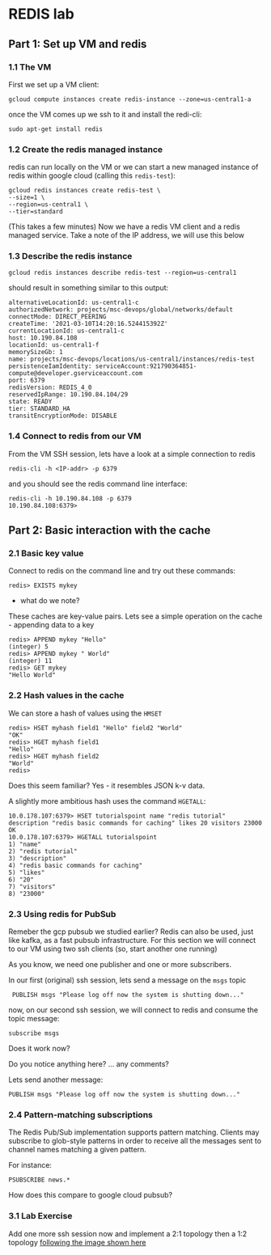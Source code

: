 # REDIS lab

## Part 1: Set up VM and redis

### 1.1 The VM
First we set up a VM client:

```
gcloud compute instances create redis-instance --zone=us-central1-a
```

once the VM comes up we ssh to it and install the redi-cli:

```
sudo apt-get install redis
```

### 1.2 Create the redis managed instance

redis can run locally on the VM or we can start a new managed instance of redis within google cloud (calling this ``redis-test``):

```
gcloud redis instances create redis-test \
--size=1 \
--region=us-central1 \
--tier=standard
```

(This takes a few minutes)
Now we have a redis VM client and a redis managed service. Take a note of the IP address, we will use this below

### 1.3 Describe the redis instance

```
gcloud redis instances describe redis-test --region=us-central1
```

should result in something similar to this output:

```
alternativeLocationId: us-central1-c
authorizedNetwork: projects/msc-devops/global/networks/default
connectMode: DIRECT_PEERING
createTime: '2021-03-10T14:20:16.524415392Z'
currentLocationId: us-central1-c
host: 10.190.84.108
locationId: us-central1-f
memorySizeGb: 1
name: projects/msc-devops/locations/us-central1/instances/redis-test
persistenceIamIdentity: serviceAccount:921790364851-compute@developer.gserviceaccount.com
port: 6379
redisVersion: REDIS_4_0
reservedIpRange: 10.190.84.104/29
state: READY
tier: STANDARD_HA
transitEncryptionMode: DISABLE
```

### 1.4 Connect to redis from our VM

From the VM SSH session, lets have a look at a simple connection to redis

```
redis-cli -h <IP-addr> -p 6379
```

and you should see the redis command line interface:

```
redis-cli -h 10.190.84.108 -p 6379
10.190.84.108:6379>
```

## Part 2: Basic interaction with the cache

### 2.1 Basic key value 

Connect to redis on the command line and try out these commands:

```
redis> EXISTS mykey
```
- what do we note?

These caches are key-value pairs. Lets see a simple operation on the cache - appending data to a key

```
redis> APPEND mykey "Hello"
(integer) 5
redis> APPEND mykey " World"
(integer) 11
redis> GET mykey
"Hello World"
```

### 2.2 Hash values in the cache

We can store a hash of values using the ``HMSET`` 

```
redis> HSET myhash field1 "Hello" field2 "World"
"OK"
redis> HGET myhash field1
"Hello"
redis> HGET myhash field2
"World"
redis> 
```
Does this seem familiar? Yes - it resembles JSON k-v data.

A slightly more ambitious hash uses the command ``HGETALL``:

```
10.0.178.107:6379> HSET tutorialspoint name "redis tutorial"  description "redis basic commands for caching" likes 20 visitors 23000
OK
10.0.178.107:6379> HGETALL tutorialspoint
1) "name"
2) "redis tutorial"
3) "description"
4) "redis basic commands for caching"
5) "likes"
6) "20"
7) "visitors"
8) "23000"
```

### 2.3 Using redis for PubSub

Remeber the gcp pubsub we studied earlier? Redis can also be used, just like kafka, as a fast pubsub infrastructure. For this section we will connect to our VM using two ssh clients (so, start another one running)

As you know, we need one publisher and one or more subscribers.

In our first (original) ssh session, lets send a message on the ``msgs`` topic

```
 PUBLISH msgs "Please log off now the system is shutting down..."
 ```
 
 now, on our second ssh session, we will connect to redis and consume the topic message:
 
 ```
 subscribe msgs
 ```
 
 Does it work now?
 
 Do you notice anything here? ... any comments?
 
 Lets send another message:
 
   ```
 PUBLISH msgs "Please log off now the system is shutting down..."
 ```
 
### 2.4 Pattern-matching subscriptions
 
The Redis Pub/Sub implementation supports pattern matching. Clients may subscribe to glob-style patterns in order to receive all the messages sent to channel names matching a given pattern.

For instance:

```
PSUBSCRIBE news.*
```

How does this compare to google cloud pubsub?

### 3.1 Lab Exercise

Add one more ssh session now and implement a 2:1 topology then a 1:2 topology [following the image shown here](https://cloud.google.com/pubsub/images/many-to-many.svg) 





